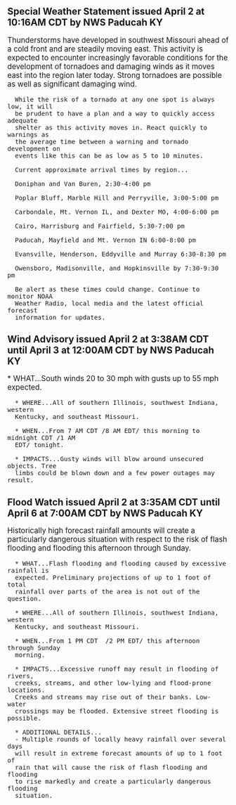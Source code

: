 <p>
   <h2>Special Weather Statement issued April 2 at 10:16AM CDT by NWS Paducah KY</h2>
   <div style="font-size:120%">Thunderstorms have developed in southwest Missouri ahead of a cold
      front and are steadily moving east. This activity is expected to
      encounter increasingly favorable conditions for the development of
      tornadoes and damaging winds as it moves east into the region
      later today. Strong tornadoes are possible as well as significant
      damaging wind.
      
      While the risk of a tornado at any one spot is always low, it will
      be prudent to have a plan and a way to quickly access adequate
      shelter as this activity moves in. React quickly to warnings as
      the average time between a warning and tornado development on
      events like this can be as low as 5 to 10 minutes.
      
      Current approximate arrival times by region...
      
      Doniphan and Van Buren, 2:30-4:00 pm
      
      Poplar Bluff, Marble Hill and Perryville, 3:00-5:00 pm
      
      Carbondale, Mt. Vernon IL, and Dexter MO, 4:00-6:00 pm
      
      Cairo, Harrisburg and Fairfield, 5:30-7:00 pm
      
      Paducah, Mayfield and Mt. Vernon IN 6:00-8:00 pm
      
      Evansville, Henderson, Eddyville and Murray 6:30-8:30 pm
      
      Owensboro, Madisonville, and Hopkinsville by 7:30-9:30 pm
      
      Be alert as these times could change. Continue to monitor NOAA
      Weather Radio, local media and the latest official forecast
      information for updates.
   </div>
</p>
<p>
   <h2>Wind Advisory issued April 2 at 3:38AM CDT until April 3 at 12:00AM CDT by NWS Paducah KY</h2>
   <div style="font-size:120%">* WHAT...South winds 20 to 30 mph with gusts up to 55 mph expected.
      
      * WHERE...All of southern Illinois, southwest Indiana, western
      Kentucky, and southeast Missouri.
      
      * WHEN...From 7 AM CDT /8 AM EDT/ this morning to midnight CDT /1 AM
      EDT/ tonight.
      
      * IMPACTS...Gusty winds will blow around unsecured objects. Tree
      limbs could be blown down and a few power outages may result.
   </div>
</p>
<p>
   <h2>Flood Watch issued April 2 at 3:35AM CDT until April 6 at 7:00AM CDT by NWS Paducah KY</h2>
   <div style="font-size:120%">Historically high forecast rainfall amounts will create a
      particularly dangerous situation with respect to the risk of flash
      flooding and flooding this afternoon through Sunday.
      
      * WHAT...Flash flooding and flooding caused by excessive rainfall is
      expected. Preliminary projections of up to 1 foot of total
      rainfall over parts of the area is not out of the question.
      
      * WHERE...All of southern Illinois, southwest Indiana, western
      Kentucky, and southeast Missouri.
      
      * WHEN...From 1 PM CDT  /2 PM EDT/ this afternoon through Sunday
      morning.
      
      * IMPACTS...Excessive runoff may result in flooding of rivers,
      creeks, streams, and other low-lying and flood-prone locations.
      Creeks and streams may rise out of their banks. Low-water
      crossings may be flooded. Extensive street flooding is possible.
      
      * ADDITIONAL DETAILS...
      - Multiple rounds of locally heavy rainfall over several days
      will result in extreme forecast amounts of up to 1 foot of
      rain that will cause the risk of flash flooding and flooding
      to rise markedly and create a particularly dangerous flooding
      situation.
   </div>
</p>